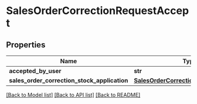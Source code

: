 # SalesOrderCorrectionRequestAccept

## Properties
Name | Type | Description | Notes
------------ | ------------- | ------------- | -------------
**accepted_by_user** | **str** |  | [optional] 
**sales_order_correction_stock_application** | [**SalesOrderCorrectionStockApplication**](SalesOrderCorrectionStockApplication.md) |  | [optional] 

[[Back to Model list]](../README.md#documentation-for-models) [[Back to API list]](../README.md#documentation-for-api-endpoints) [[Back to README]](../README.md)

